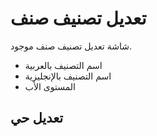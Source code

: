 # تعديل تصنيف صنف
شاشة تعديل تصنيف صنف موجود.
- اسم التصنيف بالعربية 
- اسم التصنيف بالإنجليزية 
- المستوى الأب 
## تعديل حي
